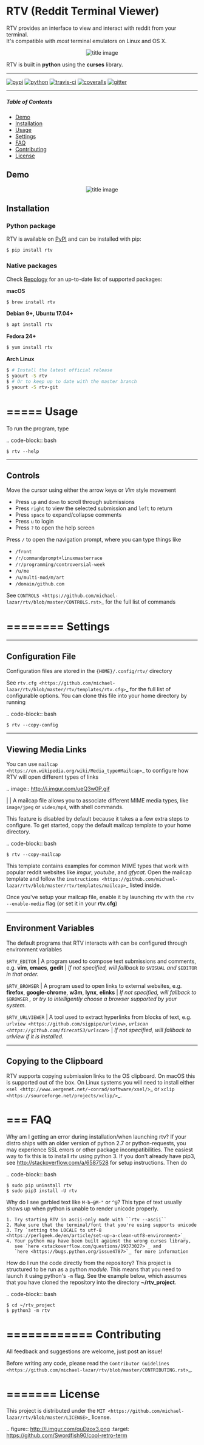 # RTV (Reddit Terminal Viewer)

RTV provides an interface to view and interact with reddit from your terminal.<br/>
It's compatible with *most* terminal emulators on Linux and OS X.

<p align="center">
<img alt="title image" src="resources/title_image.png"/>
</p>

RTV is built in **python** using the **curses** library.

---

[![pypi](https://img.shields.io/pypi/v/rtv.svg?label=version)](https://pypi.python.org/pypi/rtv/)
[![python](https://img.shields.io/badge/python-2.7%2C%203.6-blue.svg)](https://pypi.python.org/pypi/rtv/)
[![travis-ci](https://travis-ci.org/michael-lazar/rtv.svg?branch=master)](https://travis-ci.org/michael-lazar/rtv)
[![coveralls](https://coveralls.io/repos/michael-lazar/rtv/badge.svg?branch=master&service=github)](https://coveralls.io/github/michael-lazar/rtv?branch=master)
[![gitter](https://img.shields.io/gitter/room/michael-lazar/rtv.js.svg)](https://gitter.im/michael-lazar/rtv)

---

##### Table of Contents

* [Demo](#demo)  
* [Installation](#installation)  
* [Usage](#usage)  
* [Settings](#settings)  
* [FAQ](#faq)  
* [Contributing](#contributing)  
* [License](#license)  

## Demo

<p align="center">
<img alt="title image" src="resources/demo.gif"/>
</p>

## Installation

### Python package

RTV is available on [PyPI](https://pypi.python.org/pypi/rtv/) and can be installed with pip:

```bash
$ pip install rtv
```

### Native packages

Check [Repology](https://repology.org/metapackage/rtv/information) for an up-to-date list of supported packages:

**macOS**

```bash
$ brew install rtv
```

**Debian 9+, Ubuntu 17.04+**

```bash
$ apt install rtv
```

**Fedora 24+**

```bash
$ yum install rtv
```

**Arch Linux**

```bash
$ # Install the latest official release
$ yaourt -S rtv
$ # Or to keep up to date with the master branch
$ yaourt -S rtv-git
```

=====
Usage
=====

To run the program, type 

.. code-block:: bash

    $ rtv --help

--------
Controls
--------

Move the cursor using either the arrow keys or *Vim* style movement

- Press ``up`` and ``down`` to scroll through submissions
- Press ``right`` to view the selected submission and ``left`` to return
- Press ``space`` to expand/collapse comments
- Press ``u`` to login
- Press ``?`` to open the help screen

Press ``/`` to open the navigation prompt, where you can type things like

- ``/front``
- ``/r/commandprompt+linuxmasterrace``
- ``/r/programming/controversial-week``
- ``/u/me``
- ``/u/multi-mod/m/art``
- ``/domain/github.com``

See `CONTROLS <https://github.com/michael-lazar/rtv/blob/master/CONTROLS.rst>`_ for the full list of commands

========
Settings
========

------------------
Configuration File
------------------

Configuration files are stored in the ``{HOME}/.config/rtv/`` directory

See `rtv.cfg <https://github.com/michael-lazar/rtv/blob/master/rtv/templates/rtv.cfg>`_ for the full list of configurable options. You can clone this file into your home directory by running

.. code-block:: bash

    $ rtv --copy-config
    
-------------------
Viewing Media Links
-------------------

You can use `mailcap <https://en.wikipedia.org/wiki/Media_type#Mailcap>`_ to configure
how RTV will open different types of links

.. image:: http://i.imgur.com/ueQ3w0P.gif

|
| A mailcap file allows you to associate different MIME media types, like ``image/jpeg`` or ``video/mp4``, with shell commands.

This feature is disabled by default because it takes a a few extra steps to configure. To get started, copy the default mailcap template to your home directory.

.. code-block:: bash

    $ rtv --copy-mailcap

This template contains examples for common MIME types that work with popular reddit websites like *imgur*, *youtube*, and *gfycat*. Open the mailcap template and follow the `instructions <https://github.com/michael-lazar/rtv/blob/master/rtv/templates/mailcap>`_ listed inside. 

Once you've setup your mailcap file, enable it by launching rtv with the ``rtv --enable-media`` flag (or set it in your **rtv.cfg**)

---------------------
Environment Variables
---------------------

The default programs that RTV interacts with can be configured through environment variables

``$RTV_EDITOR``
  | A program used to compose text submissions and comments, e.g. **vim**, **emacs**, **gedit**
  | *If not specified, will fallback to* ``$VISUAL`` *and* ``$EDITOR`` *in that order.*

``$RTV_BROWSER``
  | A program used to open links to external websites, e.g. **firefox**, **google-chrome**, **w3m**, **lynx**, **elinks**
  | *If not specified, will fallback to* ``$BROWSER`` *, or try to intelligently choose a browser supported by your system.*

``$RTV_URLVIEWER``
  | A tool used to extract hyperlinks from blocks of text, e.g.  `urlview <https://github.com/sigpipe/urlview>`_, `urlscan <https://github.com/firecat53/urlscan>`_
  | *If not specified, will fallback to urlview if it is installed.*

------------------------
Copying to the Clipboard
------------------------
RTV supports copying submission links to the OS clipboard.
On macOS this is supported out of the box.
On Linux systems you will need to install either `xsel <http://www.vergenet.net/~conrad/software/xsel/>`_ or `xclip <https://sourceforge.net/projects/xclip/>`_.

===
FAQ
===

Why am I getting an error during installation/when launching rtv?
  If your distro ships with an older version of python 2.7 or python-requests,
  you may experience SSL errors or other package incompatibilities. The
  easiest way to fix this is to install rtv using python 3. If you
  don't already have pip3, see http://stackoverflow.com/a/6587528 for setup
  instructions. Then do

  .. code-block:: bash

    $ sudo pip uninstall rtv
    $ sudo pip3 install -U rtv

Why do I see garbled text like ``M-b~@M-"`` or ``^@``?
    This type of text usually shows up when python is unable to render
    unicode properly.
    
    1. Try starting RTV in ascii-only mode with ``rtv --ascii``
    2. Make sure that the terminal/font that you're using supports unicode
    3. Try `setting the LOCALE to utf-8 <https://perlgeek.de/en/article/set-up-a-clean-utf8-environment>`_
    4. Your python may have been built against the wrong curses library,
       see `here <stackoverflow.com/questions/19373027>`_ and
       `here <https://bugs.python.org/issue4787>`_ for more information
  
How do I run the code directly from the repository?
  This project is structured to be run as a python *module*. This means that
  you need to launch it using python's ``-m`` flag. See the example below, which
  assumes that you have cloned the repository into the directory **~/rtv_project**.

  .. code-block:: bash

    $ cd ~/rtv_project
    $ python3 -m rtv
  
============
Contributing
============
All feedback and suggestions are welcome, just post an issue!

Before writing any code, please read the `Contributor Guidelines <https://github.com/michael-lazar/rtv/blob/master/CONTRIBUTING.rst>`_.

=======
License
=======
This project is distributed under the `MIT <https://github.com/michael-lazar/rtv/blob/master/LICENSE>`_ license.


.. figure:: http://i.imgur.com/quDzox3.png
   :target: https://github.com/Swordfish90/cool-retro-term
   
